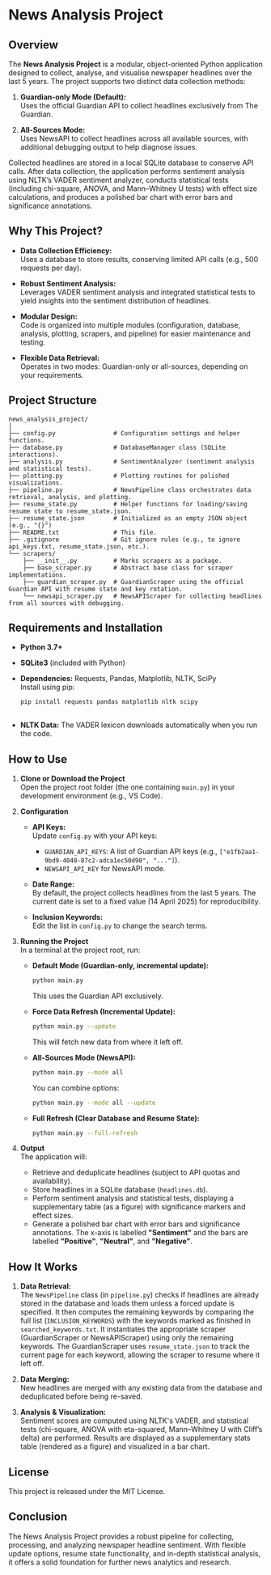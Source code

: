 # News Analysis Project

## Overview

The **News Analysis Project** is a modular, object-oriented Python application designed to collect, analyse, and visualise newspaper headlines over the last 5 years. The project supports two distinct data collection methods:

1. **Guardian-only Mode (Default):**  
   Uses the official Guardian API to collect headlines exclusively from The Guardian. 

2. **All-Sources Mode:**  
   Uses NewsAPI to collect headlines across all available sources, with additional debugging output to help diagnose issues.

Collected headlines are stored in a local SQLite database to conserve API calls. After data collection, the application performs sentiment analysis using NLTK’s VADER sentiment analyzer, conducts statistical tests (including chi-square, ANOVA, and Mann–Whitney U tests) with effect size calculations, and produces a polished bar chart with error bars and significance annotations.

## Why This Project?

- **Data Collection Efficiency:**  
  Uses a database to store results, conserving limited API calls (e.g., 500 requests per day).

- **Robust Sentiment Analysis:**  
  Leverages VADER sentiment analysis and integrated statistical tests to yield insights into the sentiment distribution of headlines.

- **Modular Design:**  
  Code is organized into multiple modules (configuration, database, analysis, plotting, scrapers, and pipeline) for easier maintenance and testing.

- **Flexible Data Retrieval:**  
  Operates in two modes: Guardian-only or all-sources, depending on your requirements.

## Project Structure

```plaintext
news_analysis_project/
│
├── config.py                # Configuration settings and helper functions.
├── database.py              # DatabaseManager class (SQLite interactions).
├── analysis.py              # SentimentAnalyzer (sentiment analysis and statistical tests).
├── plotting.py              # Plotting routines for polished visualizations.
├── pipeline.py              # NewsPipeline class orchestrates data retrieval, analysis, and plotting.
├── resume_state.py          # Helper functions for loading/saving resume state to resume_state.json.
├── resume_state.json        # Initialized as an empty JSON object (e.g., "{}")
├── README.txt               # This file.
├── .gitignore               # Git ignore rules (e.g., to ignore api_keys.txt, resume_state.json, etc.).
└── scrapers/
    ├── __init__.py          # Marks scrapers as a package.
    ├── base_scraper.py      # Abstract base class for scraper implementations.
    ├── guardian_scraper.py  # GuardianScraper using the official Guardian API with resume state and key rotation.
    └── newsapi_scraper.py   # NewsAPIScraper for collecting headlines from all sources with debugging.

```
## Requirements and Installation

- **Python 3.7+**
- **SQLite3** (included with Python)
- **Dependencies:** Requests, Pandas, Matplotlib, NLTK, SciPy  
  Install using pip:

  ```bash
  pip install requests pandas matplotlib nltk scipy
 
 - **NLTK Data:** The VADER lexicon downloads automatically when you run the code.

 ## How to Use

1. **Clone or Download the Project**  
   Open the project root folder (the one containing `main.py`) in your development environment (e.g., VS Code).

2. **Configuration**

   - **API Keys:**  
     Update `config.py` with your API keys:
     - `GUARDIAN_API_KEYS`: A list of Guardian API keys (e.g., `["e1fb2aa1-9bd9-4040-87c2-adca1ec50d90", "..."]`).
     - `NEWSAPI_API_KEY` for NewsAPI mode.

   - **Date Range:**  
     By default, the project collects headlines from the last 5 years. The current date is set to a fixed value (14 April 2025) for reproducibility.

   - **Inclusion Keywords:**  
     Edit the list in `config.py` to change the search terms.

3. **Running the Project**  
   In a terminal at the project root, run:

   - **Default Mode (Guardian-only, incremental update):**
     ```bash
     python main.py
     ```
     This uses the Guardian API exclusively.

   - **Force Data Refresh (Incremental Update):**
     ```bash
     python main.py --update
     ```
     This will fetch new data from where it left off.

   - **All-Sources Mode (NewsAPI):**
     ```bash
     python main.py --mode all
     ```
     You can combine options:
     ```bash
     python main.py --mode all --update
     ```

   - **Full Refresh (Clear Database and Resume State):**
     ```bash
     python main.py --full-refresh
     ```

4. **Output**  
   The application will:
   - Retrieve and deduplicate headlines (subject to API quotas and availability).
   - Store headlines in a SQLite database (`headlines.db`).
   - Perform sentiment analysis and statistical tests, displaying a supplementary table (as a figure) with significance markers and effect sizes.
   - Generate a polished bar chart with error bars and significance annotations. The x-axis is labelled **"Sentiment"** and the bars are labelled **"Positive"**, **"Neutral"**, and **"Negative"**.

## How It Works

1. **Data Retrieval:**  
   The `NewsPipeline` class (in `pipeline.py`) checks if headlines are already stored in the database and loads them unless a forced update is specified. It then computes the remaining keywords by comparing the full list (`INCLUSION_KEYWORDS`) with the keywords marked as finished in `searched_keywords.txt`. It instantiates the appropriate scraper (GuardianScraper or NewsAPIScraper) using only the remaining keywords. The GuardianScraper uses `resume_state.json` to track the current page for each keyword, allowing the scraper to resume where it left off.

2. **Data Merging:**  
   New headlines are merged with any existing data from the database and deduplicated before being re-saved.

3. **Analysis & Visualization:**  
   Sentiment scores are computed using NLTK's VADER, and statistical tests (chi-square, ANOVA with eta-squared, Mann–Whitney U with Cliff’s delta) are performed. Results are displayed as a supplementary stats table (rendered as a figure) and visualized in a bar chart.

## License

This project is released under the MIT License.

## Conclusion

The News Analysis Project provides a robust pipeline for collecting, processing, and analyzing newspaper headline sentiment. With flexible update options, resume state functionality, and in-depth statistical analysis, it offers a solid foundation for further news analytics and research.


